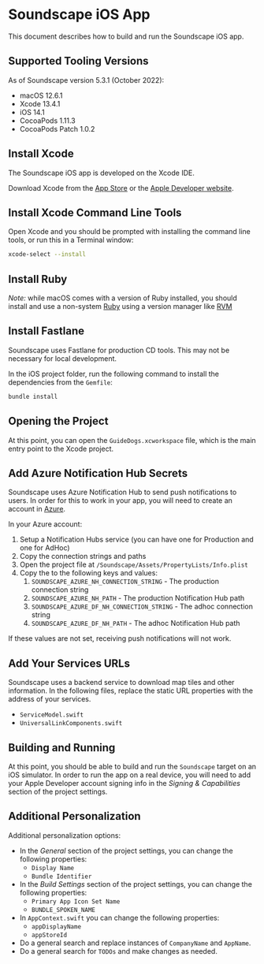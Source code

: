 # Soundscape iOS App

This document describes how to build and run the Soundscape iOS app.

## Supported Tooling Versions

As of Soundscape version 5.3.1 (October 2022):

* macOS 12.6.1
* Xcode 13.4.1
* iOS 14.1
* CocoaPods 1.11.3
* CocoaPods Patch 1.0.2

## Install Xcode

The Soundscape iOS app is developed on the Xcode IDE.

Download Xcode from the [App Store](https://apps.apple.com/us/app/xcode/id497799835?mt=12) or the [Apple Developer website](http://developer.apple.com).

## Install Xcode Command Line Tools

Open Xcode and you should be prompted with installing the command line tools, or run this in a Terminal window:

```sh
xcode-select --install
```

## Install Ruby

_Note:_ while macOS comes with a version of Ruby installed, you should install and use a non-system [Ruby](https://www.ruby-lang.org/)
using a version manager like [RVM](https://rvm.io/)

## Install Fastlane

Soundscape uses Fastlane for production CD tools. This may not be necessary for local development.

In the iOS project folder, run the following command to install the dependencies from the `Gemfile`:

```sh
bundle install
```

## Opening the Project

At this point, you can open the `GuideDogs.xcworkspace` file, which is the main entry point to the Xcode project.

## Add Azure Notification Hub Secrets

Soundscape uses Azure Notification Hub to send push notifications to users. In order for this to work in your app, you will need to create an account in [Azure](https://azure.microsoft.com).

In your Azure account:

1. Setup a Notification Hubs service (you can have one for Production and one for AdHoc)
2. Copy the connection strings and paths
3. Open the project file at `/Soundscape/Assets/PropertyLists/Info.plist`
4. Copy the to the following keys and values:
   1. `SOUNDSCAPE_AZURE_NH_CONNECTION_STRING` - The production connection string
   2. `SOUNDSCAPE_AZURE_NH_PATH` - The production Notification Hub path
   3. `SOUNDSCAPE_AZURE_DF_NH_CONNECTION_STRING` - The adhoc connection string
   4. `SOUNDSCAPE_AZURE_DF_NH_PATH` - The adhoc Notification Hub path

If these values are not set, receiving push notifications will not work.

## Add Your Services URLs

Soundscape uses a backend service to download map tiles and other information. In the following files, replace the static URL properties with the address of your services.

* `ServiceModel.swift`
* `UniversalLinkComponents.swift`

## Building and Running

At this point, you should be able to build and run the `Soundscape` target on an iOS simulator. In order to run the app on a real device, you will need to add your Apple Developer account signing info in the _Signing & Capabilities_ section of the project settings.

## Additional Personalization

Additional personalization options:

* In the _General_ section of the project settings, you can change the following properties:
  * `Display Name`
  * `Bundle Identifier`
* In the _Build Settings_ section of the project settings, you can change the following properties:
  * `Primary App Icon Set Name`
  * `BUNDLE_SPOKEN_NAME`
* In `AppContext.swift` you can change the following properties:
  * `appDisplayName`
  * `appStoreId`
* Do a general search and replace instances of `CompanyName` and `AppName`.
* Do a general search for `TODOs` and make changes as needed.
